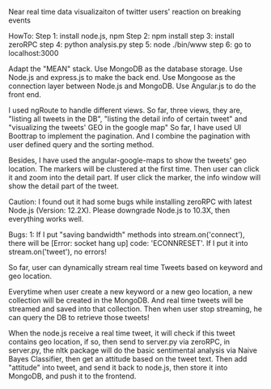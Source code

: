 Near real time data visualizaiton of twitter users' reaction on breaking events

HowTo:
Step 1: install node.js, npm
Step 2: npm install
step 3: install zeroRPC
step 4: python analysis.py
step 5: node ./bin/www
step 6: go to localhost:3000


Adapt the "MEAN" stack.
Use MongoDB as the database storage.
Use Node.js and express.js to make the back end. 
Use Mongoose as the connection layer between Node.js and MongoDB.
Use Angular.js to do the front end.

I used ngRoute to handle different views. 
So far, three views, they are, "listing all tweets in the DB", "listing the detail info of certain tweet" and 
"visualizing the tweets' GEO in the google map"
So far, I have used UI Boottrap to implement the pagination.
And I combine the pagination with user defined query and the sorting method.

Besides, I have used the angular-google-maps to show the tweets' geo location. 
The markers will be clustered at the first time. Then user can click it and zoom into the detail part.
If user click the marker, the info window will show the detail part of the tweet.

Caution:
I found out it had some bugs while installing zeroRPC with latest Node.js (Version: 12.2X).
Please downgrade Node.js to 10.3X, then everything works well.

Bugs:
1: If I put "saving bandwidth" methods into stream.on('connect'), there will be [Error: socket hang up] code: 'ECONNRESET'.
If I put it into stream.on('tweet'), no errors!

So far, user can dynamically stream real time Tweets based on keyword and geo location. 

Everytime when user create a new keyword or a new geo location, a new collection will be created in the MongoDB.
And real time tweets will be streamed and saved into that collection.
Then when user stop streaming, he can query the DB to retrieve those tweets!

When the node.js receive a real time tweet, it will check if this tweet contains geo location, if so, then send to server.py via zeroRPC, 
in server.py, the nltk package will do the basic sentimental analysis via Naive Bayes Classifier, then get an attitude based on the tweet
text. Then add "attitude" into tweet, and send it back to node.js, then store it into MongoDB, and push it to the frontend.


